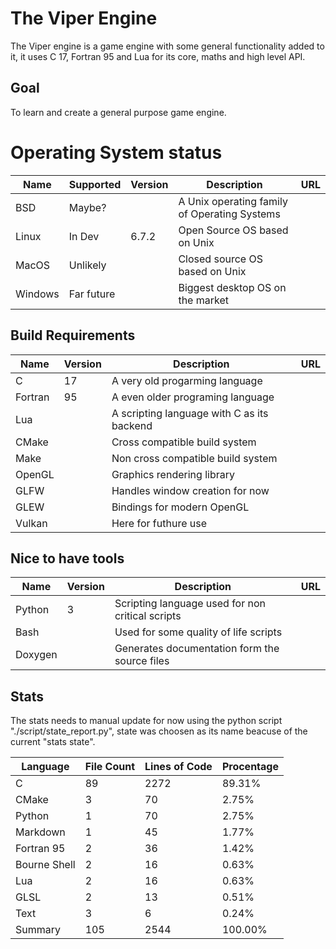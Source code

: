 
# The Viper Engine
The Viper engine is a game engine with some general functionality added to it,
it uses C 17, Fortran 95 and Lua for its core, maths and high level API.

## Goal
To learn and create a general purpose game engine.

# Operating System status

| Name    | Supported  | Version | Description                                    | URL   |
| ------- | ---------- | ------- | ---------------------------------------------- | ----- |
| BSD     | Maybe?     |         | A Unix operating family of Operating Systems   |       |
| Linux   | In Dev     | 6.7.2   | Open Source OS based on Unix                   |       |
| MacOS   | Unlikely   |         | Closed source OS based on Unix                 |       |
| Windows | Far future |         | Biggest desktop OS on the market               |       |

## Build Requirements

| Name    | Version | Description                                | URL   |
| ------- | ------- | ------------------------------------------ | ----- |
| C       | 17      | A very old progarming language             |       |
| Fortran | 95      | A even older programing language           |       |
| Lua     |         | A scripting language with C as its backend |       |
| CMake   |         | Cross compatible build system              |       |
| Make    |         | Non cross compatible build system          |       |
| OpenGL  |         | Graphics rendering library                 |       |
| GLFW    |         | Handles window creation for now            |       |
| GLEW    |         | Bindings for modern OpenGL                 |       |
| Vulkan  |         | Here for futhure use                       |       |


## Nice to have tools

| Name    | Version | Description                                       | URL   |
| ------- | ------- | ------------------------------------------------- | ----- |
| Python  | 3       | Scripting language used for non critical scripts  |       |
| Bash    |         | Used for some quality of life scripts             |       |
| Doxygen |         | Generates documentation form the source files     |       |

## Stats
The stats needs to manual update for now using the python script "./script/state_report.py",
state was choosen as its name beacuse of the current "stats state".

[](python-stats-start)

|  Language       | File Count | Lines of Code | Procentage |
| --------------- | ---------- | ------------- | ---------- |
| C               | 89         | 2272          | 89.31%     |
| CMake           | 3          | 70            | 2.75%      |
| Python          | 1          | 70            | 2.75%      |
| Markdown        | 1          | 45            | 1.77%      |
| Fortran 95      | 2          | 36            | 1.42%      |
| Bourne Shell    | 2          | 16            | 0.63%      |
| Lua             | 2          | 16            | 0.63%      |
| GLSL            | 2          | 13            | 0.51%      |
| Text            | 3          | 6             | 0.24%      |
| Summary         | 105        | 2544          | 100.00%    |

[](python-stats-end)
